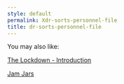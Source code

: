 ```yaml
---
style: default
permalink: Xdr-sorts-personnel-file
title: dr-sorts-personnel-file
---
```

You may also like:

[The Lockdown - Introduction](http://scp-wiki.net/the-lockdown)

[Jam Jars](http://scp-wiki.net/jam-jars)
